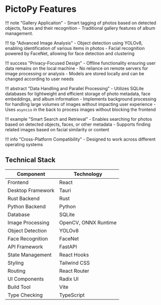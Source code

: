 # PictoPy Features

!!! note "Gallery Applicaiton"
    - Smart tagging of photos based on detected objects, faces and their recognition
    - Traditional gallery features of album management.

!!! tip "Advanced Image Analysis"
    - Object detection using YOLOv8, enabling identification of various items in photos
    - Facial recognition powered by FaceNet, allowing for face detection and clustering


!!! success "Privacy-Focused Design"
    - Offline functionality ensuring user data remains on the local machine
    - No reliance on remote servers for image processing or analysis
    - Models are stored locally and can be changed according to user needs

!!! abstract "Data Handling and Parallel Processing"
    - Utilizes SQLite databases for lightweight and efficient storage of photo metadata, face embeddings, and album information
    - Implements background processing for handling large volumes of images without impacting user experience
    - Uses `asyncio` in the back to process images without blocking the frontend

!!! example "Smart Search and Retrieval"
    - Enables searching for photos based on detected objects, faces, or other metadata
    - Supports finding related images based on facial similarity or content

!!! info "Cross-Platform Compatibility"
    - Designed to work across different operating systems

## Technical Stack

| Component | Technology |
| --------- | ---------- |
| Frontend | React |
| Desktop Framework | Tauri |
| Rust Backend | Rust |
| Python Backend | Python |
| Database | SQLite |
| Image Processing | OpenCV, ONNX Runtime |
| Object Detection | YOLOv8 |
| Face Recognition | FaceNet |
| API Framework | FastAPI |
| State Management | React Hooks |
| Styling | Tailwind CSS |
| Routing | React Router |
| UI Components | Radix UI |
| Build Tool | Vite |
| Type Checking | TypeScript |